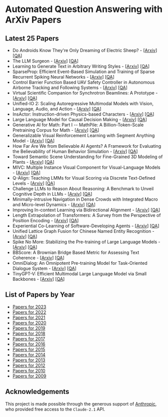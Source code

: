 # Automated Question Answering with ArXiv Papers

## Latest 25 Papers
- Do Androids Know They're Only Dreaming of Electric Sheep? - [[Arxiv](https://arxiv.org/abs/2312.17249)] [[QA](https://github.com/taesiri/ArXivQA/blob/main/papers/2312.17249.md)]
- The LLM Surgeon - [[Arxiv](https://arxiv.org/abs/2312.17244)] [[QA](https://github.com/taesiri/ArXivQA/blob/main/papers/2312.17244.md)]
- Learning to Generate Text in Arbitrary Writing Styles - [[Arxiv](https://arxiv.org/abs/2312.17242)] [[QA](https://github.com/taesiri/ArXivQA/blob/main/papers/2312.17242.md)]
- SparseProp: Efficient Event-Based Simulation and Training of Sparse
  Recurrent Spiking Neural Networks - [[Arxiv](https://arxiv.org/abs/2312.17216)] [[QA](https://github.com/taesiri/ArXivQA/blob/main/papers/2312.17216.md)]
- Control Barrier Function Based UAV Safety Controller in Autonomous
  Airborne Tracking and Following Systems - [[Arxiv](https://arxiv.org/abs/2312.17215)] [[QA](https://github.com/taesiri/ArXivQA/blob/main/papers/2312.17215.md)]
- Virtual Scientific Companion for Synchrotron Beamlines: A Prototype - [[Arxiv](https://arxiv.org/abs/2312.17180)] [[QA](https://github.com/taesiri/ArXivQA/blob/main/papers/2312.17180.md)]
- Unified-IO 2: Scaling Autoregressive Multimodal Models with Vision,
  Language, Audio, and Action - [[Arxiv](https://arxiv.org/abs/2312.17172)] [[QA](https://github.com/taesiri/ArXivQA/blob/main/papers/2312.17172.md)]
- InsActor: Instruction-driven Physics-based Characters - [[Arxiv](https://arxiv.org/abs/2312.17135)] [[QA](https://github.com/taesiri/ArXivQA/blob/main/papers/2312.17135.md)]
- Large Language Model for Causal Decision Making - [[Arxiv](https://arxiv.org/abs/2312.17122)] [[QA](https://github.com/taesiri/ArXivQA/blob/main/papers/2312.17122.md)]
- Generative AI for Math: Part I -- MathPile: A Billion-Token-Scale
  Pretraining Corpus for Math - [[Arxiv](https://arxiv.org/abs/2312.17120)] [[QA](https://github.com/taesiri/ArXivQA/blob/main/papers/2312.17120.md)]
- Generalizable Visual Reinforcement Learning with Segment Anything Model - [[Arxiv](https://arxiv.org/abs/2312.17116)] [[QA](https://github.com/taesiri/ArXivQA/blob/main/papers/2312.17116.md)]
- How Far Are We from Believable AI Agents? A Framework for Evaluating the
  Believability of Human Behavior Simulation - [[Arxiv](https://arxiv.org/abs/2312.17115)] [[QA](https://github.com/taesiri/ArXivQA/blob/main/papers/2312.17115.md)]
- Toward Semantic Scene Understanding for Fine-Grained 3D Modeling of
  Plants - [[Arxiv](https://arxiv.org/abs/2312.17110)] [[QA](https://github.com/taesiri/ArXivQA/blob/main/papers/2312.17110.md)]
- MIVC: Multiple Instance Visual Component for Visual-Language Models - [[Arxiv](https://arxiv.org/abs/2312.17109)] [[QA](https://github.com/taesiri/ArXivQA/blob/main/papers/2312.17109.md)]
- Q-Align: Teaching LMMs for Visual Scoring via Discrete Text-Defined
  Levels - [[Arxiv](https://arxiv.org/abs/2312.17090)] [[QA](https://github.com/taesiri/ArXivQA/blob/main/papers/2312.17090.md)]
- Challenge LLMs to Reason About Reasoning: A Benchmark to Unveil
  Cognitive Depth in LLMs - [[Arxiv](https://arxiv.org/abs/2312.17080)] [[QA](https://github.com/taesiri/ArXivQA/blob/main/papers/2312.17080.md)]
- Minimally-intrusive Navigation in Dense Crowds with Integrated Macro and
  Micro-level Dynamics - [[Arxiv](https://arxiv.org/abs/2312.17076)] [[QA](https://github.com/taesiri/ArXivQA/blob/main/papers/2312.17076.md)]
- Improving In-context Learning via Bidirectional Alignment - [[Arxiv](https://arxiv.org/abs/2312.17055)] [[QA](https://github.com/taesiri/ArXivQA/blob/main/papers/2312.17055.md)]
- Length Extrapolation of Transformers: A Survey from the Perspective of
  Position Encoding - [[Arxiv](https://arxiv.org/abs/2312.17044)] [[QA](https://github.com/taesiri/ArXivQA/blob/main/papers/2312.17044.md)]
- Experiential Co-Learning of Software-Developing Agents - [[Arxiv](https://arxiv.org/abs/2312.17025)] [[QA](https://github.com/taesiri/ArXivQA/blob/main/papers/2312.17025.md)]
- Unified Lattice Graph Fusion for Chinese Named Entity Recognition - [[Arxiv](https://arxiv.org/abs/2312.16917)] [[QA](https://github.com/taesiri/ArXivQA/blob/main/papers/2312.16917.md)]
- Spike No More: Stabilizing the Pre-training of Large Language Models - [[Arxiv](https://arxiv.org/abs/2312.16903)] [[QA](https://github.com/taesiri/ArXivQA/blob/main/papers/2312.16903.md)]
- BBScore: A Brownian Bridge Based Metric for Assessing Text Coherence - [[Arxiv](https://arxiv.org/abs/2312.16893)] [[QA](https://github.com/taesiri/ArXivQA/blob/main/papers/2312.16893.md)]
- OmniDialog: An Omnipotent Pre-training Model for Task-Oriented Dialogue
  System - [[Arxiv](https://arxiv.org/abs/2312.16864)] [[QA](https://github.com/taesiri/ArXivQA/blob/main/papers/2312.16864.md)]
- TinyGPT-V: Efficient Multimodal Large Language Model via Small Backbones - [[Arxiv](https://arxiv.org/abs/2312.16862)] [[QA](https://github.com/taesiri/ArXivQA/blob/main/papers/2312.16862.md)]

## List of Papers by Year
- [Papers for 2023](https://github.com/taesiri/ArXivQA/blob/main/Papers-2023.md)
- [Papers for 2022](https://github.com/taesiri/ArXivQA/blob/main/Papers-2022.md)
- [Papers for 2021](https://github.com/taesiri/ArXivQA/blob/main/Papers-2021.md)
- [Papers for 2020](https://github.com/taesiri/ArXivQA/blob/main/Papers-2020.md)
- [Papers for 2019](https://github.com/taesiri/ArXivQA/blob/main/Papers-2019.md)
- [Papers for 2018](https://github.com/taesiri/ArXivQA/blob/main/Papers-2018.md)
- [Papers for 2017](https://github.com/taesiri/ArXivQA/blob/main/Papers-2017.md)
- [Papers for 2016](https://github.com/taesiri/ArXivQA/blob/main/Papers-2016.md)
- [Papers for 2015](https://github.com/taesiri/ArXivQA/blob/main/Papers-2015.md)
- [Papers for 2014](https://github.com/taesiri/ArXivQA/blob/main/Papers-2014.md)
- [Papers for 2013](https://github.com/taesiri/ArXivQA/blob/main/Papers-2013.md)
- [Papers for 2012](https://github.com/taesiri/ArXivQA/blob/main/Papers-2012.md)
- [Papers for 2010](https://github.com/taesiri/ArXivQA/blob/main/Papers-2010.md)
- [Papers for 2009](https://github.com/taesiri/ArXivQA/blob/main/Papers-2009.md)

## Acknowledgements
This project is made possible through the generous support of [Anthropic](https://www.anthropic.com/), who provided free access to the `Claude-2.1` API.
